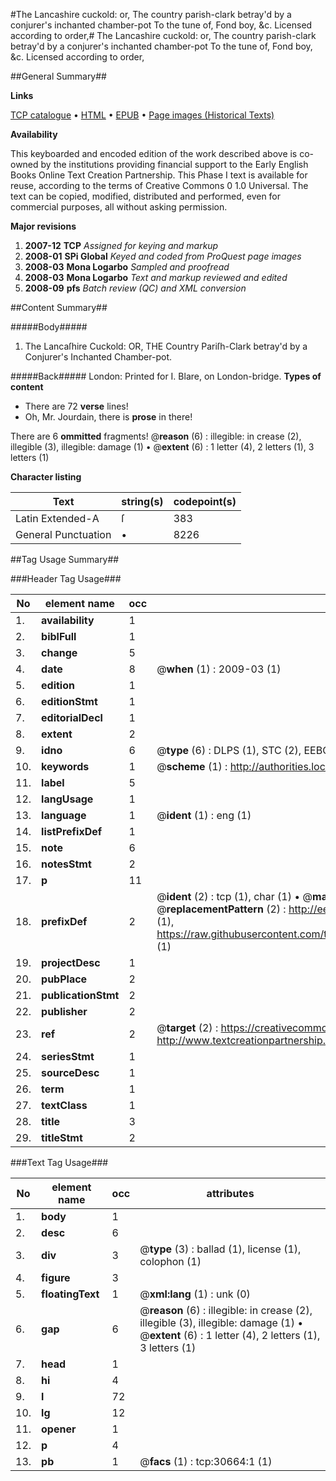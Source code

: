 #The Lancashire cuckold: or, The country parish-clark betray'd by a conjurer's inchanted chamber-pot To the tune of, Fond boy, &c. Licensed according to order,#
The Lancashire cuckold: or, The country parish-clark betray'd by a conjurer's inchanted chamber-pot To the tune of, Fond boy, &c. Licensed according to order,

##General Summary##

**Links**

[TCP catalogue](http://www.ota.ox.ac.uk/tcp/)  • 
[HTML](http://tei.it.ox.ac.uk/tcp/Texts-HTML/free/A49/A49196.html)  • 
[EPUB](http://tei.it.ox.ac.uk/tcp/Texts-EPUB/free/A49/A49196.epub) • 
[Page images (Historical Texts)](https://data.historicaltexts.jisc.ac.uk/view?pubId=eebo-99826267e&pageId=eebo-99826267e-30664-1)

**Availability**

This keyboarded and encoded edition of the
	       work described above is co-owned by the institutions
	       providing financial support to the Early English Books
	       Online Text Creation Partnership. This Phase I text is
	       available for reuse, according to the terms of Creative
	       Commons 0 1.0 Universal. The text can be copied,
	       modified, distributed and performed, even for
	       commercial purposes, all without asking permission.

**Major revisions**

1. __2007-12__ __TCP__ *Assigned for keying and markup*
1. __2008-01__ __SPi Global__ *Keyed and coded from ProQuest page images*
1. __2008-03__ __Mona Logarbo__ *Sampled and proofread*
1. __2008-03__ __Mona Logarbo__ *Text and markup reviewed and edited*
1. __2008-09__ __pfs__ *Batch review (QC) and XML conversion*

##Content Summary##

#####Body#####

1. The Lancaſhire Cuckold: OR, THE Country Pariſh-Clark betray'd by a Conjurer's Inchanted Chamber-pot.

#####Back#####
London: Printed for I. Blare, on London-bridge.
**Types of content**

  * There are 72 **verse** lines!
  * Oh, Mr. Jourdain, there is **prose** in there!

There are 6 **ommitted** fragments! 
 @__reason__ (6) : illegible: in crease (2), illegible (3), illegible: damage (1)  •  @__extent__ (6) : 1 letter (4), 2 letters (1), 3 letters (1)

**Character listing**


|Text|string(s)|codepoint(s)|
|---|---|---|
|Latin Extended-A|ſ|383|
|General Punctuation|•|8226|

##Tag Usage Summary##

###Header Tag Usage###

|No|element name|occ|attributes|
|---|---|---|---|
|1.|__availability__|1||
|2.|__biblFull__|1||
|3.|__change__|5||
|4.|__date__|8| @__when__ (1) : 2009-03 (1)|
|5.|__edition__|1||
|6.|__editionStmt__|1||
|7.|__editorialDecl__|1||
|8.|__extent__|2||
|9.|__idno__|6| @__type__ (6) : DLPS (1), STC (2), EEBO-CITATION (1), PROQUEST (1), VID (1)|
|10.|__keywords__|1| @__scheme__ (1) : http://authorities.loc.gov/ (1)|
|11.|__label__|5||
|12.|__langUsage__|1||
|13.|__language__|1| @__ident__ (1) : eng (1)|
|14.|__listPrefixDef__|1||
|15.|__note__|6||
|16.|__notesStmt__|2||
|17.|__p__|11||
|18.|__prefixDef__|2| @__ident__ (2) : tcp (1), char (1)  •  @__matchPattern__ (2) : ([0-9\-]+):([0-9IVX]+) (1), (.+) (1)  •  @__replacementPattern__ (2) : http://eebo.chadwyck.com/downloadtiff?vid=$1&page=$2 (1), https://raw.githubusercontent.com/textcreationpartnership/Texts/master/tcpchars.xml#$1 (1)|
|19.|__projectDesc__|1||
|20.|__pubPlace__|2||
|21.|__publicationStmt__|2||
|22.|__publisher__|2||
|23.|__ref__|2| @__target__ (2) : https://creativecommons.org/publicdomain/zero/1.0/ (1), http://www.textcreationpartnership.org/docs/. (1)|
|24.|__seriesStmt__|1||
|25.|__sourceDesc__|1||
|26.|__term__|1||
|27.|__textClass__|1||
|28.|__title__|3||
|29.|__titleStmt__|2||


###Text Tag Usage###

|No|element name|occ|attributes|
|---|---|---|---|
|1.|__body__|1||
|2.|__desc__|6||
|3.|__div__|3| @__type__ (3) : ballad (1), license (1), colophon (1)|
|4.|__figure__|3||
|5.|__floatingText__|1| @__xml:lang__ (1) : unk (0)|
|6.|__gap__|6| @__reason__ (6) : illegible: in crease (2), illegible (3), illegible: damage (1)  •  @__extent__ (6) : 1 letter (4), 2 letters (1), 3 letters (1)|
|7.|__head__|1||
|8.|__hi__|4||
|9.|__l__|72||
|10.|__lg__|12||
|11.|__opener__|1||
|12.|__p__|4||
|13.|__pb__|1| @__facs__ (1) : tcp:30664:1 (1)|
